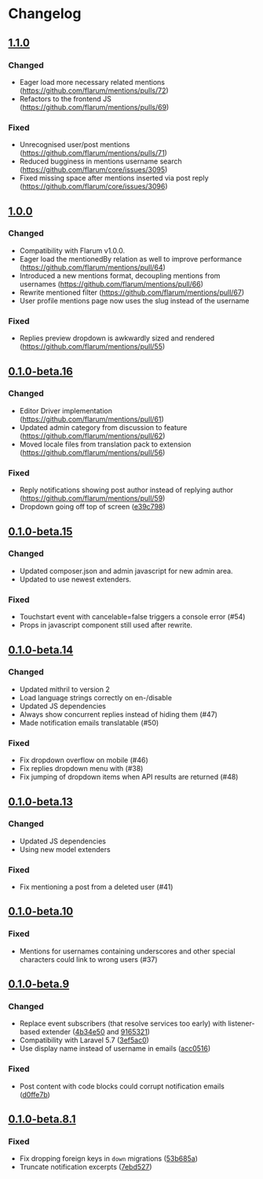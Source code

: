 # Changelog

## [1.1.0](https://github.com/flarum/mentions/compare/v1.0.0...v1.1.0)

### Changed
- Eager load more necessary related mentions (https://github.com/flarum/mentions/pulls/72)
- Refactors to the frontend JS (https://github.com/flarum/mentions/pulls/69) 

### Fixed
- Unrecognised user/post mentions (https://github.com/flarum/mentions/pulls/71)
- Reduced bugginess in mentions username search (https://github.com/flarum/core/issues/3095)
- Fixed missing space after mentions inserted via post reply (https://github.com/flarum/core/issues/3096)

## [1.0.0](https://github.com/flarum/mentions/compare/v0.1.0-beta.16...v1.0.0)

### Changed
- Compatibility with Flarum v1.0.0.
- Eager load the mentionedBy relation as well to improve performance (https://github.com/flarum/mentions/pull/64)
- Introduced a new mentions format, decoupling mentions from usernames (https://github.com/flarum/mentions/pull/66)
- Rewrite mentioned filter (https://github.com/flarum/mentions/pull/67)
- User profile mentions page now uses the slug instead of the username 

### Fixed
- Replies preview dropdown is awkwardly sized and rendered (https://github.com/flarum/mentions/pull/55)

## [0.1.0-beta.16](https://github.com/flarum/mentions/compare/v0.1.0-beta.15...v0.1.0-beta.16)

### Changed
- Editor Driver implementation (https://github.com/flarum/mentions/pull/61)
- Updated admin category from discussion to feature (https://github.com/flarum/mentions/pull/62)
- Moved locale files from translation pack to extension (https://github.com/flarum/mentions/pull/56)

### Fixed
- Reply notifications showing post author instead of replying author (https://github.com/flarum/mentions/pull/59)
- Dropdown going off top of screen ([e39c798](https://github.com/flarum/mentions/commit/e39c798298ba2b3130ed97945aefeff6af14a5d4))

## [0.1.0-beta.15](https://github.com/flarum/mentions/compare/v0.1.0-beta.14.1...v0.1.0-beta.15)

### Changed
- Updated composer.json and admin javascript for new admin area.
- Updated to use newest extenders.

### Fixed
- Touchstart event with cancelable=false triggers a console error (#54)
- Props in javascript component still used after rewrite.

## [0.1.0-beta.14](https://github.com/flarum/mentions/compare/v0.1.0-beta.13...v0.1.0-beta.14)

### Changed
- Updated mithril to version 2
- Load language strings correctly on en-/disable
- Updated JS dependencies
- Always show concurrent replies instead of hiding them (#47)
- Made notification emails translatable (#50)

### Fixed
- Fix dropdown overflow on mobile (#46)
- Fix replies dropdown menu with (#38)
- Fix jumping of dropdown items when API results are returned (#48)

## [0.1.0-beta.13](https://github.com/flarum/mentions/compare/v0.1.0-beta.12...v0.1.0-beta.13)

### Changed
- Updated JS dependencies
- Using new model extenders

### Fixed
- Fix mentioning a post from a deleted user (#41)

## [0.1.0-beta.10](https://github.com/flarum/mentions/compare/v0.1.0-beta.9...v0.1.0-beta.10)

### Fixed
- Mentions for usernames containing underscores and other special characters could link to wrong users (#37)

## [0.1.0-beta.9](https://github.com/flarum/mentions/compare/v0.1.0-beta.8.1...v0.1.0-beta.9)

### Changed
- Replace event subscribers (that resolve services too early) with listener-based extender ([4b34e50](https://github.com/flarum/mentions/commit/4b34e5096d1a2cef127b41756ebd7b4eb46bb0dd) and [9165321](https://github.com/flarum/mentions/commit/91653218eaeb031f644b1763297097b03c6aaac1))
- Compatibility with Laravel 5.7 ([3ef5ac0](https://github.com/flarum/mentions/commit/3ef5ac0cce350aff9db93c28c8ba3432dab86bcd))
- Use display name instead of username in emails ([acc0516](https://github.com/flarum/mentions/commit/acc0516a18d691095dc3657648f1bc16d0c5f51f)) 

### Fixed
- Post content with code blocks could corrupt notification emails ([d0ffe7b](https://github.com/flarum/mentions/commit/d0ffe7b9f1eb48e03ad546b28199322cd2011650))

## [0.1.0-beta.8.1](https://github.com/flarum/mentions/compare/v0.1.0-beta.8...v0.1.0-beta.8.1)

### Fixed
- Fix dropping foreign keys in `down` migrations ([53b685a](https://github.com/flarum/mentions/commit/53b685a8539753c88d72eb92237749e3823b3bbf))
- Truncate notification excerpts ([7ebd527](https://github.com/flarum/mentions/commit/7ebd527487df12187a3471f5b4dfe7eaac394c7a))

